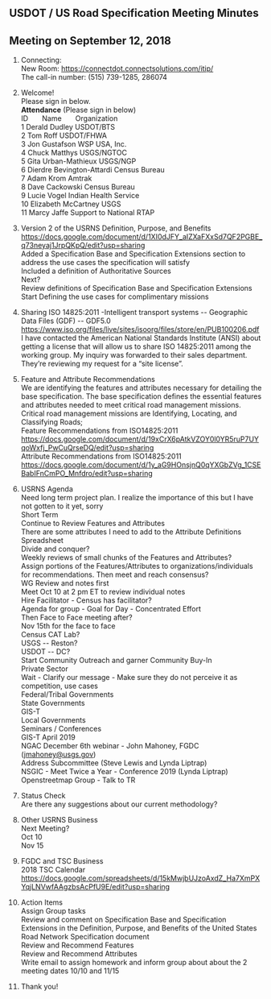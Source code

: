 ## USDOT / US Road Specification Meeting Minutes   
## Meeting on September 12, 2018  

1. Connecting:  
New Room: https://connectdot.connectsolutions.com/itip/  
The call-in number: (515) 739-1285, 286074  

2. Welcome!  
Please sign in below.  
**Attendance** (Please sign in below)    
ID &nbsp; &nbsp; &nbsp; Name &nbsp; &nbsp; &nbsp; Organization        
1	 Derald Dudley 	USDOT/BTS	    
2  Tom Roff   USDOT/FHWA  
3  Jon Gustafson   WSP USA, Inc.  
4  Chuck Matthys   USGS/NGTOC  
5  Gita Urban-Mathieux   USGS/NGP  
6  Dierdre Bevington-Attardi   Census Bureau  
7  Adam Krom   Amtrak  
8  Dave Cackowski   Census Bureau  
9  Lucie Vogel   Indian Health Service  
10  Elizabeth McCartney   USGS  
11  Marcy Jaffe   Support to National RTAP   

3. Version 2 of the USRNS Definition, Purpose, and Benefits  
https://docs.google.com/document/d/1XI0dJFY_aIZXaFXxSd7QF2PGBE_q73neyaj1JrpQKpQ/edit?usp=sharing  
Added a Specification Base and Specification Extensions section to address the use cases the specification will satisfy  
Included a definition of Authoritative Sources  
Next?  
Review definitions of Specification Base and Specification Extensions  
Start Defining the use cases for complimentary missions  

4. Sharing ISO 14825:2011 -Intelligent transport systems -- Geographic Data Files (GDF) -- GDF5.0  
https://www.iso.org/files/live/sites/isoorg/files/store/en/PUB100206.pdf  
I have contacted the  American National Standards Institute (ANSI) about getting a license that will allow us to share ISO 14825:2011 among the working group. My inquiry was forwarded to their sales department.  They’re reviewing my request for a “site license”.  

5. Feature and Attribute Recommendations  
We are identifying the features and attributes necessary for detailing the base specification.  The base specification defines the essential features and attributes needed to meet critical road management missions. Critical road management missions are Identifying, Locating, and Classifying Roads;  
Feature Recommendations from ISO14825:2011  
https://docs.google.com/document/d/19xCrX6pAtkVZOY0l0YR5ruP7UYqoWxfj_PwCuQrseDQ/edit?usp=sharing  
Attribute Recommendations from ISO14825:2011  
https://docs.google.com/document/d/1y_aG9HOnsjnQ0qYXGbZVg_1CSEBabIFnCmPO_Mnfdro/edit?usp=sharing  

6. USRNS Agenda  
Need long term project plan.  I realize the importance of this but I have not gotten to it yet, sorry  
Short Term  
Continue to Review Features and Attributes  
There are some attributes I need to add to the Attribute Definitions Spreadsheet  
Divide and conquer?  
Weekly reviews of small chunks of the Features and Attributes?  
Assign portions of the Features/Attributes to organizations/individuals for recommendations.  Then meet and reach consensus?  
WG Review and notes first  
Meet Oct 10 at 2 pm ET to review individual notes  
Hire Facilitator - Census has facilitator?   
Agenda for group - Goal for Day - Concentrated Effort  
Then Face to Face meeting after?  
Nov 15th for the face to face  
Census CAT Lab?  
USGS -- Reston?  
USDOT -- DC?  
Start Community Outreach and garner Community Buy-In  
Private Sector  
Wait - Clarify our message - Make sure they do not perceive it as competition, use cases  
Federal/Tribal Governments  
State Governments  
GIS-T  
Local Governments  
Seminars / Conferences  
GIS-T April 2019  
NGAC December 6th webinar - John Mahoney, FGDC  (jmahoney@usgs.gov)  
Address Subcommittee (Steve Lewis and Lynda Liptrap)  
NSGIC - Meet Twice a Year - Conference 2019 (Lynda Liptrap)  
Openstreetmap Group - Talk to TR  

7. Status Check  
Are there any suggestions about our current methodology?  

8. Other USRNS Business  
Next Meeting?  
Oct 10  
Nov 15  

9. FGDC and TSC Business  
2018 TSC Calendar  
https://docs.google.com/spreadsheets/d/15kMwjbUJzoAxdZ_Ha7XmPXYqjLNVwfAAgzbsAcPfU9E/edit?usp=sharing  

10. Action Items  
Assign Group tasks  
Review and comment on Specification Base and Specification Extensions in the Definition, Purpose, and Benefits of the United States Road Network Specification document  
Review and Recommend Features  
Review and Recommend Attributes  
Write email to assign homework and inform group about about the 2 meeting dates 10/10 and 11/15  

11. Thank you!  
